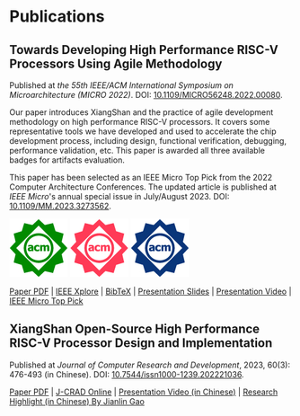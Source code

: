# Publications

## Towards Developing High Performance RISC-V Processors Using Agile Methodology

Published at *the 55th IEEE/ACM International Symposium on Microarchitecture (MICRO 2022)*. DOI: [10.1109/MICRO56248.2022.00080](https://doi.org/10.1109/MICRO56248.2022.00080).

Our paper introduces XiangShan and the practice of agile development methodology on high performance RISC-V processors.
It covers some representative tools we have developed and used to accelerate the chip development process, including design, functional verification, debugging, performance validation, etc.
This paper is awarded all three available badges for artifacts evaluation.

This paper has been selected as an IEEE Micro Top Pick from the 2022 Computer Architecture Conferences.
The updated article is published at *IEEE Micro*'s annual special issue in July/August 2023. DOI: [10.1109/MM.2023.3273562](https://doi.org/10.1109/MM.2023.3273562).

![Artifacts Available](./images/artifacts_available_dl.jpg)
![Artifacts Evaluated — Functional](./images/artifacts_evaluated_functional_dl.jpg)
![Results Reproduced](./images/results_reproduced_dl.jpg)

[Paper PDF](micro2022-xiangshan.pdf) | [IEEE Xplore](https://ieeexplore.ieee.org/abstract/document/9923860) | [BibTeX](micro2022-xiangshan.bib) | [Presentation Slides](micro2022-xiangshan-slides.pdf) | [Presentation Video](https://www.bilibili.com/video/BV1FB4y1j7Jy) | [IEEE Micro Top Pick](https://ieeexplore.ieee.org/document/10122479)

## XiangShan Open-Source High Performance RISC-V Processor Design and Implementation

Published at *Journal of Computer Research and Development*, 2023, 60(3): 476-493 (in Chinese). DOI: [10.7544/issn1000-1239.202221036](https://doi.org/10.7544/issn1000-1239.202221036).

[Paper PDF](jcrad2023-xiangshan.pdf) | [J-CRAD Online](https://crad.ict.ac.cn/en/article/doi/10.7544/issn1000-1239.202221036) | [Presentation Video (in Chinese)](https://crad.ict.ac.cn/news/sydt/405.htm) | [Research Highlight (in Chinese) By Jianlin Gao](jcrad2023-xiangshan-highlight.pdf)
